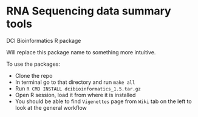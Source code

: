 # RNA Sequencing data summary tools

DCI Bioinformatics R package

Will replace this package name to something more intuitive.

To use the packages: 
 * Clone the repo
 * In terminal go to that directory and run `make all`
 * Run `R CMD INSTALL dcibioinformatics_1.5.tar.gz`
 * Open R session, load it from where it is installed
 * You should be able to find `Vigenettes` page from `Wiki` tab on the left to look at the general workflow